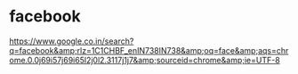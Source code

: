 # facebook
https://www.google.co.in/search?q=facebook&amp;rlz=1C1CHBF_enIN738IN738&amp;oq=face&amp;aqs=chrome.0.0j69i57j69i65l2j0l2.3117j1j7&amp;sourceid=chrome&amp;ie=UTF-8
